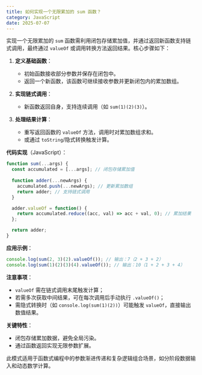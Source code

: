 ```yaml
---
title: 如何实现一个无限累加的 sum 函数？
category: JavaScript
date: 2025-07-07
---
```

实现一个无限累加的 `sum` 函数需利用闭包存储累加值，并通过返回新函数支持链式调用，最终通过 `valueOf` 或调用转换方法返回结果。核心步骤如下：

1. **定义基础函数**：  
   - 初始函数接收部分参数并保存在闭包中。
   - 返回一个新函数，该函数可继续接收参数并更新闭包内的累加数组。

2. **实现链式调用**：  
   - 新函数返回自身，支持连续调用（如 `sum(1)(2)(3)`）。

3. **处理结果计算**：  
   - 重写返回函数的 `valueOf` 方法，调用时对累加数组求和。
   - 或通过 `toString`/隐式转换触发计算。

**代码实现**（JavaScript）：  
```javascript
function sum(...args) {
  const accumulated = [...args]; // 闭包存储累加值
  
  function adder(...newArgs) {
    accumulated.push(...newArgs); // 更新累加数组
    return adder; // 支持链式调用
  }

  adder.valueOf = function() {
    return accumulated.reduce((acc, val) => acc + val, 0); // 累加结果
  };

  return adder;
}
```

**应用示例**：
```javascript
console.log(sum(2, 3)(2).valueOf()); // 输出：7（2 + 3 + 2）
console.log(sum(1)(2)(3)(4).valueOf()); // 输出：10（1 + 2 + 3 + 4）
```

**注意事项**：  
- `valueOf` 需在链式调用末尾触发计算；  
- 若需多次获取中间结果，可在每次调用后手动执行 `.valueOf()`；  
- 需隐式转换时（如 `console.log(sum(1)(2))`）可能触发 `valueOf`，直接输出数值结果。

**关键特性**：
- 闭包存储累加数据，避免全局污染。
- 通过函数返回实现无限参数扩展。

此模式适用于函数式编程中的参数渐进传递和复杂逻辑组合场景，如分阶段数据输入和动态数学计算。
